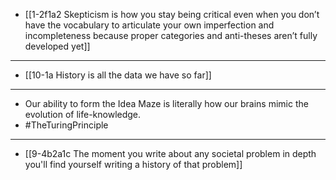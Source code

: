 - [[1-2f1a2 Skepticism is how you stay being critical even when you don’t have the vocabulary to articulate your own imperfection and incompleteness because proper categories and anti-theses aren’t fully developed yet]]
---
- [[10-1a History is all the data we have so far]]
---
- Our ability to form the Idea Maze is literally how our brains mimic the evolution of life-knowledge.
- #TheTuringPrinciple
---
- [[9-4b2a1c The moment you write about any societal problem in depth you'll find yourself writing a history of that problem]]
